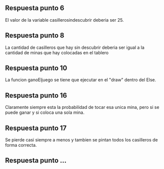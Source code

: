 ## Respuesta punto 6
El valor de la variable casillerosindescubrir deberia ser 25.

## Respuesta punto 8
La cantidad de casilleros que hay sin descubrir deberia ser igual a la cantidad de minas que hay colocadas en el tablero

## Respuesta punto 10 
La funcion ganoEljuego se tiene que ejecutar en el "draw" dentro del Else. 

## Respuesta punto 16 
Claramente siempre esta la probabilidad de tocar esa unica mina, pero si se puede ganar y si coloca una sola mina.

## Respuesta punto 17
Se pierde casi siempre a menos y tambien se pintan todos los casilleros de forma correcta. 

## Respuesta punto ...